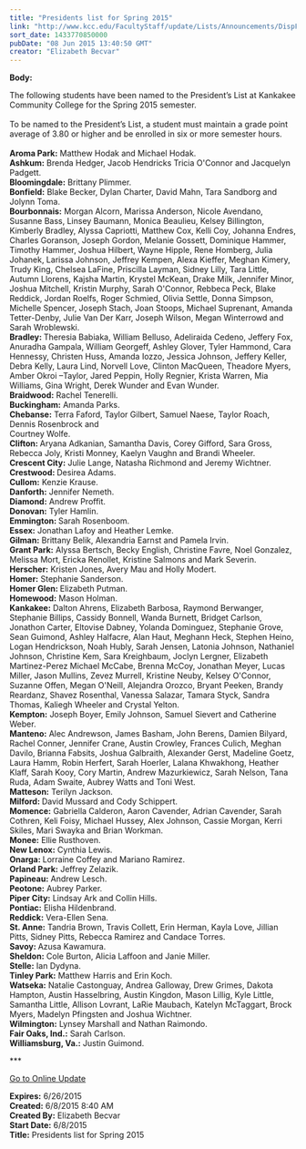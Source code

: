 ```yaml
---
title: "Presidents list for Spring 2015"
link: "http://www.kcc.edu/FacultyStaff/update/Lists/Announcements/DispForm.aspx?ID=1948"
sort_date: 1433770850000
pubDate: "08 Jun 2015 13:40:50 GMT"
creator: "Elizabeth Becvar"
---
```


<div><b>Body:</b> <div class="ExternalClass31BEE259D49D4051B0D400FFE70DA75C"><p>​The following students have been named to the President’s List at Kankakee Community College for the Spring 2015 semester.<br /><br />To be named to the President’s List, a student must maintain a grade point average of 3.80 or higher and be enrolled in six or more semester hours.<br /><br /><strong>Aroma Park:</strong> Matthew Hodak and Michael Hodak.<br /><strong>Ashkum:</strong> Brenda Hedger, Jacob Hendricks Tricia O'Connor and Jacquelyn Padgett.<br /><strong>Bloomingdale:</strong> Brittany Plimmer.<br /><strong>Bonfield:</strong> Blake Becker, Dylan Charter, David Mahn, Tara Sandborg and Jolynn Toma.<br /><strong>Bourbonnais:</strong> Morgan Alcorn, Marissa Anderson, Nicole Avendano, Susanne Bass, Linsey Baumann, Monica Beaulieu, Kelsey Billington, Kimberly Bradley, Alyssa Capriotti, Matthew Cox, Kelli Coy, Johanna Endres, Charles Goranson, Joseph Gordon, Melanie Gossett, Dominique Hammer, Timothy Hammer, Joshua Hilbert, Wayne Hipple, Rene Homberg, Julia Johanek, Larissa Johnson, Jeffrey Kempen, Alexa Kieffer, Meghan Kimery, Trudy King, Chelsea LaFine, Priscilla Layman, Sidney Lilly, Tara Little, Autumn Llorens, Kajsha Martin, Krystel McKean, Drake Milk, Jennifer Minor, Joshua Mitchell, Kristin Murphy, Sarah O'Connor, Rebbeca Peck, Blake Reddick, Jordan Roelfs, Roger Schmied, Olivia Settle, Donna Simpson, Michelle Spencer, Joseph Stach, Joan Stoops, Michael Suprenant, Amanda Tetter-Denby, Julie Van Der Karr, Joseph Wilson, Megan Winterrowd and Sarah Wroblewski.<br /><strong>Bradley: </strong>Theresia Babiaka, William Belluso, Adeliraida Cedeno, Jeffery Fox, Anuradha Gampala, William Georgeff, Ashley Glover, Tyler Hammond, Cara Hennessy, Christen Huss, Amanda Iozzo, Jessica Johnson, Jeffery Keller, Debra Kelly, Laura Lind, Norvell Love, Clinton MacQueen, Theadore Myers,<br />Amber Okroi –Taylor, Jared Peppin, Holly Regnier, Krista Warren, Mia Williams, Gina Wright, Derek Wunder and Evan Wunder.<br /><strong>Braidwood:</strong> Rachel Tenerelli.<br /><strong>Buckingham:</strong> Amanda Parks.<br /><strong>Chebanse:</strong> Terra Faford, Taylor Gilbert, Samuel Naese, Taylor Roach, Dennis Rosenbrock and<br />Courtney Wolfe.<br /><strong>Clifton: </strong>Aryana Adkanian, Samantha Davis, Corey Gifford, Sara Gross, Rebecca Joly, Kristi Monney, Kaelyn Vaughn and Brandi Wheeler.<br /><strong>Crescent City:</strong> Julie Lange, Natasha Richmond and Jeremy Wichtner.<br /><strong>Crestwood: </strong>Desirea Adams.<br /><strong>Cullom:</strong> Kenzie Krause.<br /><strong>Danforth:</strong> Jennifer Nemeth.<br /><strong>Diamond:</strong> Andrew Proffit.<br /><strong>Donovan:</strong> Tyler Hamlin.<br /><strong>Emmington: </strong>Sarah Rosenboom.<br /><strong>Essex:</strong> Jonathan Lafoy and Heather Lemke.<br /><strong>Gilman:</strong> Brittany Belik, Alexandria Earnst and Pamela Irvin.<br /><strong>Grant Park:</strong> Alyssa Bertsch, Becky English, Christine Favre, Noel Gonzalez, Melissa Mort, Ericka Renollet, Kristine Salmons and Mark Severin.<br /><strong>Herscher:</strong> Kristen Jones, Avery Mau and Holly Modert.<br /><strong>Homer:</strong> Stephanie Sanderson.<br /><strong>Homer Glen: </strong>Elizabeth Putman.<br /><strong>Homewood:</strong> Mason Holman.<br /><strong>Kankakee:</strong> Dalton Ahrens, Elizabeth Barbosa, Raymond Berwanger, Stephanie Billips, Cassidy Bonnell, Wanda Burnett, Bridget Carlson, Jonathon Carter, Eltovise Dabney, Yolanda Dominguez, Stephanie Grove, Sean Guimond, Ashley Halfacre, Alan Haut, Meghann Heck, Stephen Heino, Logan Hendrickson, Noah Hubly, Sarah Jensen, Latonia Johnson, Nathaniel Johnson, Christine Kem, Sara Kreighbaum, Joclyn Lergner, Elizabeth Martinez-Perez Michael McCabe, Brenna McCoy, Jonathan Meyer, Lucas Miller, Jason Mullins, Zevez Murrell, Kristine Neuby, Kelsey O'Connor, Suzanne Offen, Megan O'Neill, Alejandra Orozco, Bryant Peeken, Brandy Reardanz, Shavez Rosenthal, Vanessa Salazar, Tamara Styck, Sandra Thomas, Kaliegh Wheeler and Crystal Yelton.<br /><strong>Kempton:</strong> Joseph Boyer, Emily Johnson, Samuel Sievert and Catherine Weber. <br /><strong>Manteno:</strong> Alec Andrewson, James Basham, John Berens, Damien Bilyard, Rachel Conner, Jennifer Crane, Austin Crowley, Frances Culich, Meghan Davilo, Brianna Fabsits, Joshua Galbraith, Alexander Gerst, Madeline Goetz, Laura Hamm, Robin Herfert, Sarah Hoerler, Lalana Khwakhong, Heather Klaff, Sarah Kooy, Cory Martin, Andrew Mazurkiewicz, Sarah Nelson, Tana Ruda, Adam Swaite, Aubrey Watts and Toni West.<br /><strong>Matteson:</strong> Terilyn Jackson.<br /><strong>Milford: </strong>David Mussard and Cody Schippert.<br /><strong>Momence:</strong> Gabriella Calderon, Aaron Cavender, Adrian Cavender, Sarah Cothren, Keli Foisy, Michael Hussey, Alex Johnson, Cassie Morgan, Kerri Skiles, Mari Swayka and Brian Workman.<br /><strong>Monee:</strong> Ellie Rusthoven.<br /><strong>New Lenox:</strong> Cynthia Lewis.<br /><strong>Onarga: </strong>Lorraine Coffey and Mariano Ramirez.<br /><strong>Orland Park:</strong> Jeffrey Zelazik.<br /><strong>Papineau:</strong> Andrew Lesch.<br /><strong>Peotone:</strong> Aubrey Parker.<br /><strong>Piper City:</strong> Lindsay Ark and Collin Hills.<br /><strong>Pontiac:</strong> Elisha Hildenbrand.<br /><strong>Reddick:</strong> Vera-Ellen Sena.<br /><strong>St. Anne:</strong> Tandria Brown, Travis Collett, Erin Herman, Kayla Love, Jillian Pitts, Sidney Pitts, Rebecca Ramirez and Candace Torres.<br /><strong>Savoy: </strong>Azusa Kawamura.<br /><strong>Sheldon:</strong> Cole Burton, Alicia Laffoon and Janie Miller.<br /><strong>Stelle:</strong> Ian Dydyna.<br /><strong>Tinley Park:</strong> Matthew Harris and Erin Koch.<br /><strong>Watseka:</strong> Natalie Castonguay, Andrea Galloway, Drew Grimes, Dakota Hampton, Austin Hasselbring, Austin Kingdon, Mason Lillig, Kyle Little, Samantha Little, Allison Lovrant, LaRie Maubach, Katelyn McTaggart, Brock Myers, Madelyn Pfingsten and Joshua Wichtner.<br /><strong>Wilmington:</strong> Lynsey Marshall and Nathan Raimondo.<br /><strong>Fair Oaks, Ind.:</strong> Sarah Carlson.<br /><strong>Williamsburg, Va.:</strong> Justin Guimond.</p>
<p>***</p>
<p><a href="/FacultyStaff/update/Pages/dailyupdate.aspx">Go to Online Update</a><br /></p></div>
</div>
<div><b>Expires:</b> 6/26/2015</div>
<div><b>Created:</b> 6/8/2015 8:40 AM</div>
<div><b>Created By:</b> Elizabeth Becvar</div>
<div><b>Start Date:</b> 6/8/2015</div>
<div><b>Title:</b> Presidents list for Spring 2015</div>
